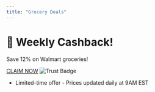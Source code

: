 ```yaml
---
title: "Grocery Deals"
---
```

# 🛒 Weekly Cashback!
Save 12% on Walmart groceries!

[CLAIM NOW](https://playabledownload.com/1802469)
![Trust Badge](https://img.shields.io/badge/Verified-1,000+_Happy_Customers-green)
* Limited-time offer - Prices updated daily at 9AM EST
